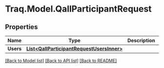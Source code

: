 # Traq.Model.QallParticipantRequest

## Properties

Name | Type | Description | Notes
------------ | ------------- | ------------- | -------------
**Users** | [**List&lt;QallParticipantRequestUsersInner&gt;**](QallParticipantRequestUsersInner.md) |  | 

[[Back to Model list]](../README.md#documentation-for-models) [[Back to API list]](../README.md#documentation-for-api-endpoints) [[Back to README]](../README.md)

